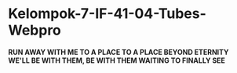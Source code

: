 # Kelompok-7-IF-41-04-Tubes-Webpro

**RUN AWAY WITH ME TO A PLACE TO A PLACE BEYOND ETERNITY**<br>
**WE'LL BE WITH THEM, BE WITH THEM WAITING TO FINALLY SEE**
